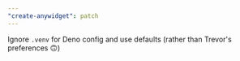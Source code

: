 ```yaml
---
"create-anywidget": patch
---
```


Ignore `.venv` for Deno config and use defaults (rather than Trevor's preferences 🙃)
